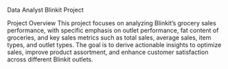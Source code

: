 Data Analyst Blinkit Project

Project Overview
This project focuses on analyzing Blinkit’s grocery sales performance, with specific emphasis on outlet performance, fat content of groceries, and key sales metrics such as total sales, average sales, item types, and outlet types. The goal is to derive actionable insights to optimize sales, improve product assortment, and enhance customer satisfaction across different Blinkit outlets.
